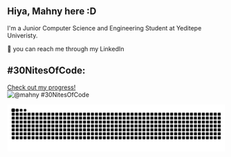 ## Hiya, Mahny here :D

I'm a Junior Computer Science and Engineering Student at Yeditepe Univeristy. 

 🦖 you can reach me through my LinkedIn 

 ## #30NitesOfCode:
  [Check out my progress!](https://www.codedex.io/@mahny/30-nites-of-code)  
  ![@mahny #30NitesOfCode](https://www.codedex.io/api/petStatus?user=mahny)

![Snake animation](https://raw.githubusercontent.com/mahnyb/mahnyb/output/github-contribution-grid-snake-dark.svg)

<!--
**mahnyb/mahnyb** is a ✨ _special_ ✨ repository because its `README.md` (this file) appears on your GitHub profile.

Here are some ideas to get you started:

- 🔭 I’m currently working on ...
- 🌱 I’m currently learning: Java, Assembly, and Verilog
- 👯 I’m looking to collaborate on ...
- 🤔 I’m looking for help with ...
- 💬 Ask me about ...
- 📫 How to reach me: ...
- 😄 Pronouns: ...
- ⚡ Fun fact: ...
-->
